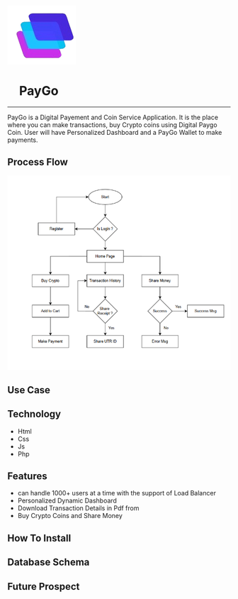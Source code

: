 ![](https://github.com/Abhiraj-Sardar/Digital-Wallet/blob/master/View/img/logo.png)   <h1>&nbsp;&nbsp;&nbsp; PayGo</h1>
<hr/>
PayGo is a Digital Payement and Coin Service Application. It is the place where you can make transactions, buy Crypto coins using Digital Paygo Coin. User will have Personalized Dashboard and a PayGo Wallet to make payments.

## Process Flow

![](https://github.com/Abhiraj-Sardar/Digital-Wallet/blob/master/Output/processFlow.png)

## Use Case

## Technology
- Html
- Css
- Js
- Php
  
## Features
- can handle 1000+ users at a time with the support of Load Balancer
- Personalized Dynamic Dashboard
- Download Transaction Details in Pdf from
- Buy Crypto Coins and Share Money 

## How To Install


## Database Schema

## Future Prospect

